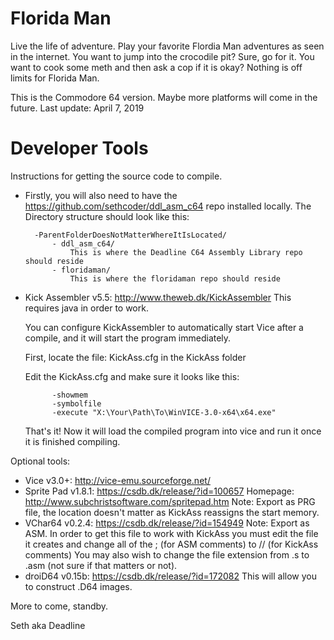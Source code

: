 Florida Man
===========

Live the life of adventure. Play your favorite Flordia Man adventures as seen in the internet. You want to jump into the crocodile pit? Sure, go for it. You want to cook some meth and then ask a cop if it is okay? Nothing is off limits for Florida Man.

This is the Commodore 64 version. Maybe more platforms will come in the future.
Last update: April 7, 2019

Developer Tools
===============
Instructions for getting the source code to compile.

- Firstly, you will also need to have the https://github.com/sethcoder/ddl_asm_c64 repo  installed locally. The Directory structure should look like this:

        -ParentFolderDoesNotMatterWhereItIsLocated/
            - ddl_asm_c64/
                This is where the Deadline C64 Assembly Library repo should reside
            - floridaman/
                This is where the floridaman repo should reside

- Kick Assembler v5.5: http://www.theweb.dk/KickAssembler This requires java in order to work.

    You can configure KickAssembler to automatically start Vice after a compile, and it will start the program immediately.

    First, locate the file: KickAss.cfg in the KickAss folder

    Edit the KickAss.cfg and make sure it looks like this:


            -showmem
            -symbolfile
            -execute "X:\Your\Path\To\WinVICE-3.0-x64\x64.exe"


    That's it! Now it will load the compiled program into vice and run it once it is finished compiling.


Optional tools:
- Vice v3.0+: http://vice-emu.sourceforge.net/ 
- Sprite Pad v1.8.1: https://csdb.dk/release/?id=100657 Homepage: http://www.subchristsoftware.com/spritepad.htm Note: Export as PRG file, the location doesn't matter as KickAss reassigns the start memory.
- VChar64 v0.2.4: https://csdb.dk/release/?id=154949 Note: Export as ASM. In order to get this file to work with KickAss you must edit the file it creates and change all of the ; (for ASM comments) to // (for KickAss comments) You may also wish to change the file extension from .s to .asm (not sure if that matters or not).
- droiD64 v0.15b: https://csdb.dk/release/?id=172082 This will allow you to construct .D64 images.
    
More to come, standby.

Seth aka Deadline
